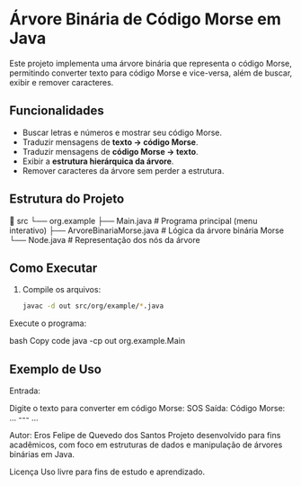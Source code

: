 # Árvore Binária de Código Morse em Java

Este projeto implementa uma árvore binária que representa o código Morse, permitindo converter texto para código Morse e vice-versa, além de buscar, exibir e remover caracteres.



## Funcionalidades

- Buscar letras e números e mostrar seu código Morse.  
- Traduzir mensagens de **texto → código Morse**.  
- Traduzir mensagens de **código Morse → texto**.  
- Exibir a **estrutura hierárquica da árvore**.  
- Remover caracteres da árvore sem perder a estrutura.  


## Estrutura do Projeto

📁 src
└── org.example
├── Main.java # Programa principal (menu interativo)
├── ArvoreBinariaMorse.java # Lógica da árvore binária Morse
└── Node.java # Representação dos nós da árvore



## Como Executar

1. Compile os arquivos:
   ```bash
   javac -d out src/org/example/*.java
Execute o programa:

bash
Copy code
java -cp out org.example.Main


## Exemplo de Uso
Entrada:


Digite o texto para converter em código Morse:
SOS
Saída:
Código Morse: ... --- ...

Autor: 
Eros Felipe de Quevedo dos Santos
Projeto desenvolvido para fins acadêmicos, com foco em estruturas de dados e manipulação de árvores binárias em Java.

Licença
Uso livre para fins de estudo e aprendizado.
